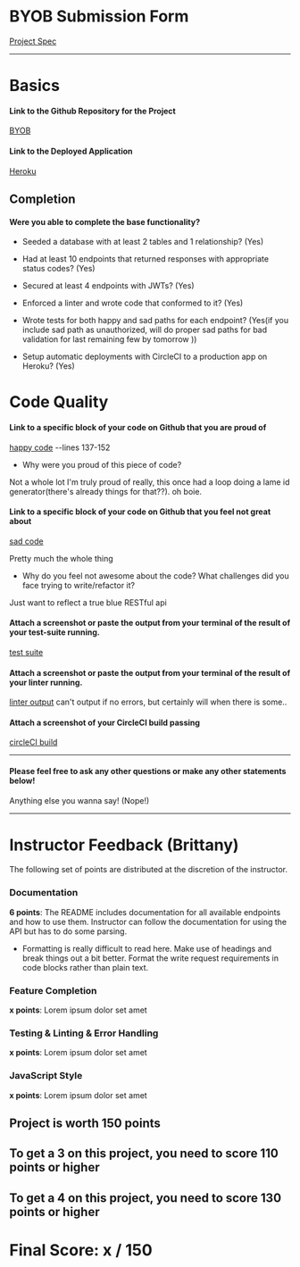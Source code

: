# BYOB Submission Form

[Project Spec](http://frontend.turing.io/projects/build-your-own-backend.html)

------

# Basics

#### Link to the Github Repository for the Project
[BYOB](https://github.com/cjorda15/brob)

#### Link to the Deployed Application
[Heroku](https://intense-taiga-19330.herokuapp.com/)


## Completion

#### Were you able to complete the base functionality?

* Seeded a database with at least 2 tables and 1 relationship?
(Yes)

* Had at least 10 endpoints that returned responses with appropriate status codes?
(Yes)

* Secured at least 4 endpoints with JWTs?
(Yes)

* Enforced a linter and wrote code that conformed to it?
(Yes)

* Wrote tests for both happy and sad paths for each endpoint?
(Yes(if you include sad path as unauthorized, will do proper sad paths for bad validation for last remaining few by tomorrow ))

* Setup automatic deployments with CircleCI to a production app on Heroku?
(Yes)

# Code Quality

#### Link to a specific block of your code on Github that you are proud of
[happy code](https://github.com/cjorda15/brob/blob/master/server/router.js)
--lines 137-152
* Why were you proud of this piece of code?

Not a whole lot I'm truly proud of really, this once had a loop doing a lame id generator(there's already things for that??). oh boie.  

#### Link to a specific block of your code on Github that you feel not great about
[sad code](https://github.com/cjorda15/brob/blob/master/server/router.js)

Pretty much the whole thing

* Why do you feel not awesome about the code? What challenges did you face trying to write/refactor it?

Just want to reflect a true blue RESTful api
#### Attach a screenshot or paste the output from your terminal of the result of your test-suite running.

[test suite](https://github.com/cjorda15/brob/blob/master/sc.png)

#### Attach a screenshot or paste the output from your terminal of the result of your linter running.

[linter output](https://github.com/cjorda15/brob/blob/master/bb.png)
can't output if no errors, but certainly will when there is some..

#### Attach a screenshot of your CircleCI build passing

[circleCI build](https://github.com/cjorda15/brob/blob/master/ss.png)

-----

#### Please feel free to ask any other questions or make any other statements below!

Anything else you wanna say! (Nope!)

-----


# Instructor Feedback (Brittany)

The following set of points are distributed at the discretion of the instructor.

### Documentation

**6 points**: The README includes documentation for all available endpoints and how to use them. Instructor can follow the documentation for using the API but has to do some parsing.

* Formatting is really difficult to read here. Make use of headings and break things out a bit better. Format the write request requirements in code blocks rather than plain text.

### Feature Completion

**x points**: Lorem ipsum dolor set amet

### Testing & Linting & Error Handling

**x points**: Lorem ipsum dolor set amet

### JavaScript Style

**x points**: Lorem ipsum dolor set amet


## Project is worth 150 points

## To get a 3 on this project, you need to score 110 points or higher
## To get a 4 on this project, you need to score 130 points or higher

# Final Score: x / 150
